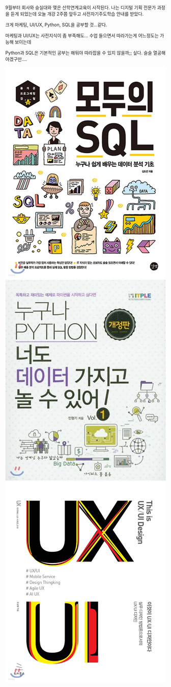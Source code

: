 9월부터 회사와 숭실대와 맺은 산학연계교육이 시작된다.
나는 디지털 기획 전문가 과정을 듣게 되었는데 오늘 개강 2주쯤 앞두고 사전자기주도학습 안내를 받았다.

크게 마케팅, UI/UX, Python, SQL을 공부할 것...같다.

마케팅과 UI/UX는 사전지식이 좀 부족해도... 수업 들으면서 따라가는게 어느정도는 가능해 보이는데

Python과 SQL은 기본적인 공부는 해둬야 따라잡을 수 있지 않을까;; 싶다.
슬슬 열공해야겠구만....

![](2021-08-17-22-19-09.png)
![](2021-08-17-22-19-37.png)
![](2021-08-17-22-19-55.png)
